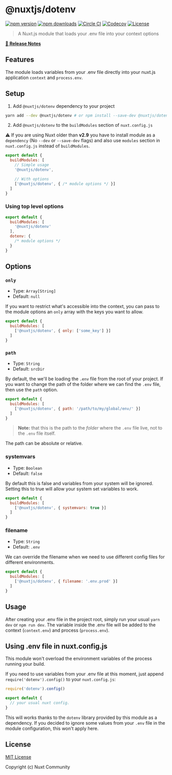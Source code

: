 # @nuxtjs/dotenv

[![npm version][npm-version-src]][npm-version-href]
[![npm downloads][npm-downloads-src]][npm-downloads-href]
[![Circle CI][circle-ci-src]][circle-ci-href]
[![Codecov][codecov-src]][codecov-href]
[![License][license-src]][license-href]

> A Nuxt.js module that loads your .env file into your context options

[📖 **Release Notes**](./CHANGELOG.md)

## Features

The module loads variables from your .env file directly into your nuxt.js application `context` and `process.env`.

## Setup

1. Add `@nuxtjs/dotenv` dependency to your project

```bash
yarn add --dev @nuxtjs/dotenv # or npm install --save-dev @nuxtjs/dotenv
```

2. Add `@nuxtjs/dotenv` to the `buildModules` section of `nuxt.config.js`

:warning: If you are using Nuxt older than **v2.9** you have to install module as a `dependency` (No `--dev` or `--save-dev` flags) and also use `modules` section in `nuxt.config.js` instead of `buildModules`.

```js
export default {
  buildModules: [
    // Simple usage
    '@nuxtjs/dotenv',

    // With options
    ['@nuxtjs/dotenv', { /* module options */ }]
  ]
}
```

### Using top level options

```js
export default {
  buildModules: [
    '@nuxtjs/dotenv'
  ],
  dotenv: {
    /* module options */
  }
}
```

## Options

### `only`

- Type: `Array[String]`
- Default: `null`

If you want to restrict what's accessible into the context,
you can pass to the module options an `only` array with the keys you want to allow.

```js
export default {
  buildModules: [
    ['@nuxtjs/dotenv', { only: ['some_key'] }]
  ]
}
```

### `path`

- Type: `String`
- Default: `srcDir`

By default, the we'll be loading the `.env` file from the root of your project.
If you want to change the path of the folder where we can find the `.env` file, then use the `path` option.

```js
export default {
  buildModules: [
    ['@nuxtjs/dotenv', { path: '/path/to/my/global/env/' }]
  ]
}
```

> **Note:** that this is the path to the *folder* where the `.env` file live, not to the `.env` file itself.

The path can be absolute or relative.

### systemvars

- Type: `Boolean`
- Default: `false`

By default this is false and variables from your system will be ignored.
Setting this to true will allow your system set variables to work.

```js
export default {
  buildModules: [
    ['@nuxtjs/dotenv', { systemvars: true }]
  ]
}
```

### filename

- Type: `String`
- Default: `.env`

We can override the filename when we need to use different config files for different environments.

```js
export default {
  buildModules: [
    ['@nuxtjs/dotenv', { filename: '.env.prod' }]
  ]
}
```

## Usage

After creating your .env file in the project root, simply run your usual `yarn dev` or `npm run dev`.
The variable inside the .env file will be added to the context (`context.env`) and process (`process.env`).

## Using .env file in nuxt.config.js

This module won't overload the environment variables of the process running your build.

If you need to use variables from your .env file at this moment,
just append `require('dotenv').config()` to your `nuxt.config.js`:

```js
require('dotenv').config()

export default {
  // your usual nuxt config.
}
```

This will works thanks to the `dotenv` library provided by this module as a dependency.
If you decided to ignore some values from your `.env` file in the module configuration, this won't apply here.

## License

[MIT License](./LICENSE)

Copyright (c) Nuxt Community

<!-- Badges -->
[npm-version-src]: https://img.shields.io/npm/v/@nuxtjs/dotenv/latest.svg?style=flat-square
[npm-version-href]: https://npmjs.com/package/@nuxtjs/dotenv

[npm-downloads-src]: https://img.shields.io/npm/dt/@nuxtjs/dotenv.svg?style=flat-square
[npm-downloads-href]: https://npmjs.com/package/@nuxtjs/dotenv

[circle-ci-src]: https://img.shields.io/circleci/project/github/nuxt-community/dotenv-module.svg?style=flat-square
[circle-ci-href]: https://circleci.com/gh/nuxt-community/dotenv-module

[codecov-src]: https://img.shields.io/codecov/c/github/nuxt-community/dotenv-module.svg?style=flat-square
[codecov-href]: https://codecov.io/gh/nuxt-community/dotenv-module

[license-src]: https://img.shields.io/npm/l/@nuxtjs/dotenv.svg?style=flat-square
[license-href]: https://npmjs.com/package/@nuxtjs/dotenv
